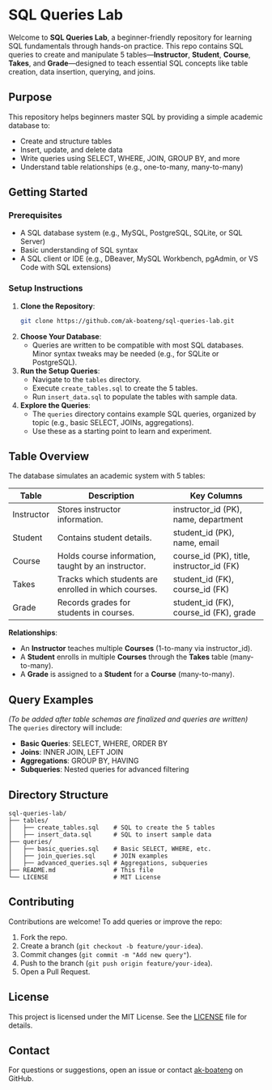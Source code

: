 # SQL Queries Lab

Welcome to **SQL Queries Lab**, a beginner-friendly repository for learning SQL fundamentals through hands-on practice. This repo contains SQL queries to create and manipulate 5 tables—**Instructor**, **Student**, **Course**, **Takes**, and **Grade**—designed to teach essential SQL concepts like table creation, data insertion, querying, and joins.

## Purpose
This repository helps beginners master SQL by providing a simple academic database to:
- Create and structure tables
- Insert, update, and delete data
- Write queries using SELECT, WHERE, JOIN, GROUP BY, and more
- Understand table relationships (e.g., one-to-many, many-to-many)

## Getting Started

### Prerequisites
- A SQL database system (e.g., MySQL, PostgreSQL, SQLite, or SQL Server)
- Basic understanding of SQL syntax
- A SQL client or IDE (e.g., DBeaver, MySQL Workbench, pgAdmin, or VS Code with SQL extensions)

### Setup Instructions
1. **Clone the Repository**:
   ```bash
   git clone https://github.com/ak-boateng/sql-queries-lab.git
   ```
2. **Choose Your Database**:
   - Queries are written to be compatible with most SQL databases. Minor syntax tweaks may be needed (e.g., for SQLite or PostgreSQL).
3. **Run the Setup Queries**:
   - Navigate to the `tables` directory.
   - Execute `create_tables.sql` to create the 5 tables.
   - Run `insert_data.sql` to populate the tables with sample data.
4. **Explore the Queries**:
   - The `queries` directory contains example SQL queries, organized by topic (e.g., basic SELECT, JOINs, aggregations).
   - Use these as a starting point to learn and experiment.

## Table Overview
The database simulates an academic system with 5 tables:

| Table       | Description                                                                 | Key Columns                              |
|-------------|-----------------------------------------------------------------------------|------------------------------------------|
| Instructor  | Stores instructor information.                                              | instructor_id (PK), name, department     |
| Student     | Contains student details.                                                   | student_id (PK), name, email             |
| Course      | Holds course information, taught by an instructor.                          | course_id (PK), title, instructor_id (FK)|
| Takes       | Tracks which students are enrolled in which courses.                        | student_id (FK), course_id (FK)          |
| Grade       | Records grades for students in courses.                                     | student_id (FK), course_id (FK), grade   |

**Relationships**:
- An **Instructor** teaches multiple **Courses** (1-to-many via instructor_id).
- A **Student** enrolls in multiple **Courses** through the **Takes** table (many-to-many).
- A **Grade** is assigned to a **Student** for a **Course** (many-to-many).

## Query Examples
*(To be added after table schemas are finalized and queries are written)*  
The `queries` directory will include:
- **Basic Queries**: SELECT, WHERE, ORDER BY
- **Joins**: INNER JOIN, LEFT JOIN
- **Aggregations**: GROUP BY, HAVING
- **Subqueries**: Nested queries for advanced filtering

## Directory Structure
```
sql-queries-lab/
├── tables/
│   ├── create_tables.sql    # SQL to create the 5 tables
│   ├── insert_data.sql      # SQL to insert sample data
├── queries/
│   ├── basic_queries.sql    # Basic SELECT, WHERE, etc.
│   ├── join_queries.sql     # JOIN examples
│   ├── advanced_queries.sql # Aggregations, subqueries
├── README.md                # This file
└── LICENSE                  # MIT License
```

## Contributing
Contributions are welcome! To add queries or improve the repo:
1. Fork the repo.
2. Create a branch (`git checkout -b feature/your-idea`).
3. Commit changes (`git commit -m "Add new query"`).
4. Push to the branch (`git push origin feature/your-idea`).
5. Open a Pull Request.

## License
This project is licensed under the MIT License. See the [LICENSE](LICENSE) file for details.

## Contact
For questions or suggestions, open an issue or contact [ak-boateng](https://github.com/ak-boateng/) on GitHub.